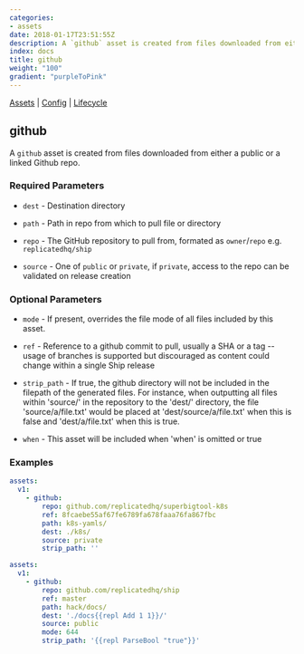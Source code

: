 ```yaml
---
categories:
- assets
date: 2018-01-17T23:51:55Z
description: A `github` asset is created from files downloaded from either a public or a linked Github repo.
index: docs
title: github
weight: "100"
gradient: "purpleToPink"
---
```


[Assets](/reference/assets/overview) | [Config](/reference/config/overview) | [Lifecycle](/referenc/lifecycle/overview)

## github

A `github` asset is created from files downloaded from either a public or a linked Github repo.





### Required Parameters


- `dest` - Destination directory


- `path` - Path in repo from which to pull file or directory


- `repo` - The GitHub repository to pull from, formated as `owner`/`repo` e.g. `replicatedhq/ship`


- `source` - One of `public` or `private`, if `private`, access to the repo can be validated on release creation



### Optional Parameters


- `mode` - If present, overrides the file mode of all files included by this asset.


- `ref` - Reference to a github commit to pull, usually a SHA or a tag -- usage of branches is supported but discouraged as content could change within a single Ship release


- `strip_path` - If true, the github directory will not be included in the filepath of the generated files. For instance, when outputting all files within 'source/' in the repository to the 'dest/' directory, the file 'source/a/file.txt' would be placed at 'dest/source/a/file.txt' when this is false and 'dest/a/file.txt' when this is true.


- `when` - This asset will be included when 'when' is omitted or true


### Examples

```yaml
assets:
  v1:
    - github:
        repo: github.com/replicatedhq/superbigtool-k8s
        ref: 8fcaebe55af67fe6789fa678faaa76fa867fbc
        path: k8s-yamls/
        dest: ./k8s/
        source: private
        strip_path: ''
```

```yaml
assets:
  v1:
    - github:
        repo: github.com/replicatedhq/ship
        ref: master
        path: hack/docs/
        dest: './docs{{repl Add 1 1}}/'
        source: public
        mode: 644
        strip_path: '{{repl ParseBool "true"}}'
```
